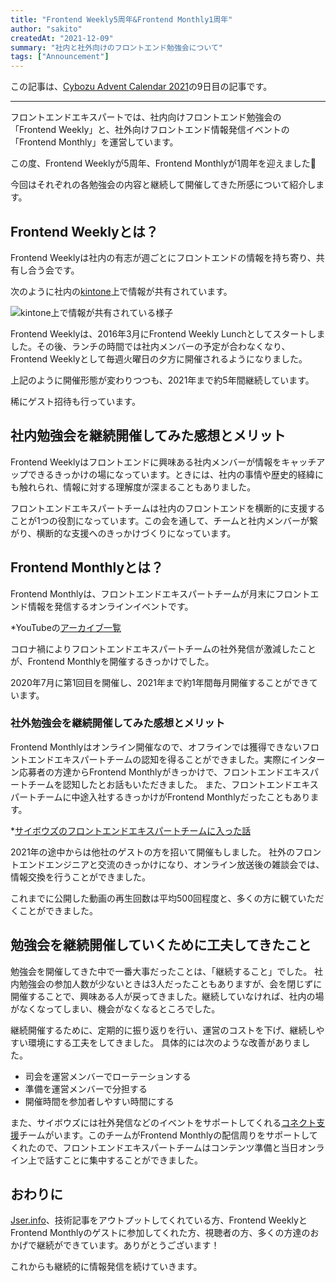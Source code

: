 ```yaml
---
title: "Frontend Weekly5周年&Frontend Monthly1周年"
author: "sakito"
createdAt: "2021-12-09"
summary: "社内と社外向けのフロントエンド勉強会について"
tags: ["Announcement"]
---
```


この記事は、[Cybozu Advent Calendar 2021](https://adventar.org/calendars/6823)の9日目の記事です。

-----

フロントエンドエキスパートでは、社内向けフロントエンド勉強会の「Frontend Weekly」と、社外向けフロントエンド情報発信イベントの「Frontend Monthly」を運営しています。

この度、Frontend Weeklyが5周年、Frontend Monthlyが1周年を迎えました🎉

今回はそれぞれの各勉強会の内容と継続して開催してきた所感について紹介します。

## Frontend Weeklyとは？

Frontend Weeklyは社内の有志が週ごとにフロントエンドの情報を持ち寄り、共有し合う会です。

次のように社内の[kintone](https://kintone.cybozu.co.jp/)上で情報が共有されています。

![kintone上で情報が共有されている様子](/frontend-expert/image/frontendWeekly-And-Monthly/frontendWeekly.png)

Frontend Weeklyは、2016年3月にFrontend Weekly Lunchとしてスタートしました。その後、ランチの時間では社内メンバーの予定が合わなくなり、Frontend Weeklyとして毎週火曜日の夕方に開催されるようになりました。

上記のように開催形態が変わりつつも、2021年まで約5年間継続しています。

稀にゲスト招待も行っています。

## 社内勉強会を継続開催してみた感想とメリット

Frontend Weeklyはフロントエンドに興味ある社内メンバーが情報をキャッチアップできるきっかけの場になっています。ときには、社内の事情や歴史的経緯にも触れられ、情報に対する理解度が深まることもありました。

フロントエンドエキスパートチームは社内のフロントエンドを横断的に支援することが1つの役割になっています。この会を通して、チームと社内メンバーが繋がり、横断的な支援へのきっかけづくりになっています。


## Frontend Monthlyとは？

Frontend Monthlyは、フロントエンドエキスパートチームが月末にフロントエンド情報を発信するオンラインイベントです。

*YouTubeの[アーカイブ一覧](https://www.youtube.com/watch?v=gujWyAmtzys&list=PLPTndynQK4dxLZFEZgOZjt_zKG-0JWoWy)

コロナ禍によりフロントエンドエキスパートチームの社外発信が激減したことが、Frontend Monthlyを開催するきっかけでした。

2020年7月に第1回目を開催し、2021年まで約1年間毎月開催することができています。

### 社外勉強会を継続開催してみた感想とメリット

Frontend Monthlyはオンライン開催なので、オフラインでは獲得できないフロントエンドエキスパートチームの認知を得ることができました。実際にインターン応募者の方達からFrontend Monthlyがきっかけで、フロントエンドエキスパートチームを認知したとお話もいただきました。
また、フロントエンドエキスパートチームに中途入社するきっかけがFrontend Monthlyだったこともあります。

*[サイボウズのフロントエンドエキスパートチームに入った話](https://nus3.com/fee-team/)

2021年の途中からは他社のゲストの方を招いて開催もしました。
社外のフロントエンドエンジニアと交流のきっかけになり、オンライン放送後の雑談会では、情報交換を行うことができました。

これまでに公開した動画の再生回数は平均500回程度と、多くの方に観ていただくことができました。

## 勉強会を継続開催していくために工夫してきたこと

勉強会を開催してきた中で一番大事だったことは、「継続すること」でした。
社内勉強会の参加人数が少ないときは3人だったこともありますが、会を閉じずに開催することで、興味ある人が戻ってきました。継続していなければ、社内の場がなくなってしまい、機会がなくなるところでした。

継続開催するために、定期的に振り返りを行い、運営のコストを下げ、継続しやすい環境にする工夫をしてきました。
具体的には次のような改善がありました。

- 司会を運営メンバーでローテーションする
- 準備を運営メンバーで分担する
- 開催時間を参加者しやすい時間にする 

また、サイボウズには社外発信などのイベントをサポートしてくれる[コネクト支援](https://blog.cybozu.io/entry/2020/06/25/120000)チームがいます。このチームがFrontend Monthlyの配信周りをサポートしてくれたので、フロントエンドエキスパートチームはコンテンツ準備と当日オンライン上で話すことに集中することができました。

## おわりに

[Jser.info](https://jser.info/)、技術記事をアウトプットしてくれている方、Frontend WeeklyとFrontend Monthlyのゲストに参加してくれた方、視聴者の方、多くの方達のおかげで継続ができています。ありがとうございます！

これからも継続的に情報発信を続けていきます。
